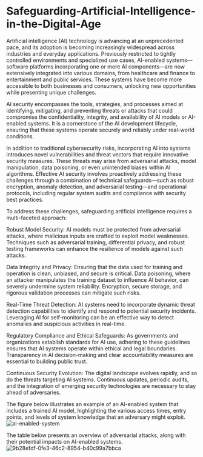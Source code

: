 # Safeguarding-Artificial-Intelligence-in-the-Digital-Age

Artificial intelligence (AI) technology is advancing at an unprecedented pace, and its adoption is becoming increasingly widespread across industries and everyday applications. Previously restricted to tightly controlled environments and specialized use cases, AI-enabled systems—software platforms incorporating one or more AI components—are now extensively integrated into various domains, from healthcare and finance to entertainment and public services. These systems have become more accessible to both businesses and consumers, unlocking new opportunities while presenting unique challenges.

AI security encompasses the tools, strategies, and processes aimed at identifying, mitigating, and preventing threats or attacks that could compromise the confidentiality, integrity, and availability of AI models or AI-enabled systems. It is a cornerstone of the AI development lifecycle, ensuring that these systems operate securely and reliably under real-world conditions.

In addition to traditional cybersecurity risks, incorporating AI into systems introduces novel vulnerabilities and threat vectors that require innovative security measures. These threats may arise from adversarial attacks, model manipulation, data poisoning, or even unintended biases within AI algorithms. Effective AI security involves proactively addressing these challenges through a combination of technical safeguards—such as robust encryption, anomaly detection, and adversarial testing—and operational protocols, including regular system audits and compliance with security best practices.




To address these challenges, safeguarding artificial intelligence requires a multi-faceted approach:

Robust Model Security: AI models must be protected from adversarial attacks, where malicious inputs are crafted to exploit model weaknesses. Techniques such as adversarial training, differential privacy, and robust testing frameworks can enhance the resilience of models against such attacks.

Data Integrity and Privacy: Ensuring that the data used for training and operation is clean, unbiased, and secure is critical. Data poisoning, where an attacker manipulates the training dataset to influence AI behavior, can severely undermine system reliability. Encryption, secure storage, and rigorous validation processes can mitigate such risks.

Real-Time Threat Detection: AI systems need to incorporate dynamic threat detection capabilities to identify and respond to potential security incidents. Leveraging AI for self-monitoring can be an effective way to detect anomalies and suspicious activities in real-time.

Regulatory Compliance and Ethical Safeguards: As governments and organizations establish standards for AI use, adhering to these guidelines ensures that AI systems operate within ethical and legal boundaries. Transparency in AI decision-making and clear accountability measures are essential to building public trust.

Continuous Security Evolution: The digital landscape evolves rapidly, and so do the threats targeting AI systems. Continuous updates, periodic audits, and the integration of emerging security technologies are necessary to stay ahead of adversaries.


The figure below illustrates an example of an AI-enabled system that includes a trained AI model, highlighting the various access times, entry points, and levels of system knowledge that an adversary might exploit.
![ai-enabled-system](https://github.com/user-attachments/assets/3caf6dcc-0d76-44f7-ad32-c43c5d58e153)


The table below presents an overview of adversarial attacks, along with their potential impacts on AI-enabled systems.
![9b28efdf-0fe3-46c2-8954-b40c99a7bbca](https://github.com/user-attachments/assets/79559508-f1c1-4cf5-b272-2be0807f78e7)

